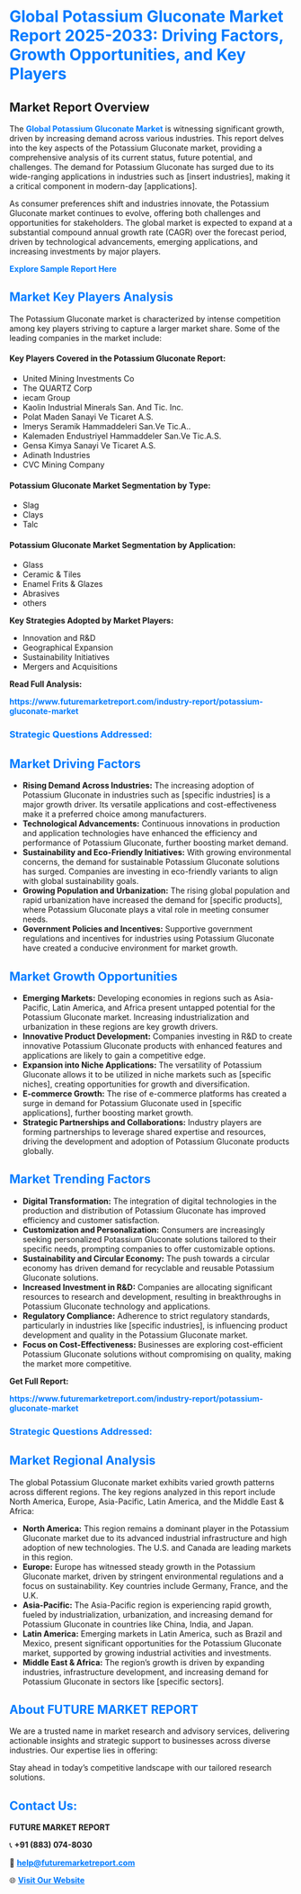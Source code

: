 <h1 style="color: #007BFF;">Global Potassium Gluconate Market Report 2025-2033: Driving Factors, Growth Opportunities, and Key Players</h1>

<section id="overview">
<h2>Market Report Overview</h2>
<p>The <a href="https://www.futuremarketreport.com/industry-report/potassium-gluconate-market" style="color: #007BFF; text-decoration: none;"><strong>Global Potassium Gluconate Market</strong></a> is witnessing significant growth, driven by increasing demand across various industries. This report delves into the key aspects of the Potassium Gluconate market, providing a comprehensive analysis of its current status, future potential, and challenges. The demand for Potassium Gluconate has surged due to its wide-ranging applications in industries such as [insert industries], making it a critical component in modern-day [applications].</p>
<p>As consumer preferences shift and industries innovate, the Potassium Gluconate market continues to evolve, offering both challenges and opportunities for stakeholders. The global market is expected to expand at a substantial compound annual growth rate (CAGR) over the forecast period, driven by technological advancements, emerging applications, and increasing investments by major players.</p>
</section>

<section id="overview">
<p><a href="https://www.futuremarketreport.com/request-sample/reportId=35436" style="color: #007BFF; text-decoration: none;"><strong>Explore Sample Report Here</strong></a></p>
</section>

<section id="key-players">
<h2 style="color: #007BFF;">Market Key Players Analysis</h2>
<p>The Potassium Gluconate market is characterized by intense competition among key players striving to capture a larger market share. Some of the leading companies in the market include:</p>
<h4>Key Players Covered in the Potassium Gluconate Report:</h4>
<ul><li>United Mining Investments Co</li><li>The QUARTZ Corp</li><li>iecam Group</li><li>Kaolin Industrial Minerals San. And Tic. Inc.</li><li>Polat Maden Sanayi Ve Ticaret A.S.</li><li>Imerys Seramik Hammaddeleri San.Ve Tic.A..</li><li>Kalemaden Endustriyel Hammaddeler San.Ve Tic.A.S.</li><li>Gensa Kimya Sanayi Ve Ticaret A.S.</li><li>Adinath Industries</li><li>CVC Mining Company</li></ul>
<h4>Potassium Gluconate Market Segmentation by Type:</h4>
<ul><li>Slag</li><li>Clays</li><li>Talc</li></ul>

<h4>Potassium Gluconate Market Segmentation by Application:</h4>
<ul><li>Glass</li><li>Ceramic &amp; Tiles</li><li>Enamel Frits &amp; Glazes</li><li>Abrasives</li><li>others</li></ul>
<p><strong>Key Strategies Adopted by Market Players:</strong></p>
<ul>
<li>Innovation and R&D</li>
<li>Geographical Expansion</li>
<li>Sustainability Initiatives</li>
<li>Mergers and Acquisitions</li>
</ul>
</section>

<section>
<p><strong>Read Full Analysis: </strong></p><a href="https://www.futuremarketreport.com/industry-report/potassium-gluconate-market" style="color: #007BFF; text-decoration: none;"><strong>https://www.futuremarketreport.com/industry-report/potassium-gluconate-market</strong></a>
<h3 style="color: #007BFF;">Strategic Questions Addressed:</h3>
</section>

<section id="driving-factors">
<h2 style="color: #007BFF;">Market Driving Factors</h2>
<ul>
<li><strong>Rising Demand Across Industries:</strong> The increasing adoption of Potassium Gluconate in industries such as [specific industries] is a major growth driver. Its versatile applications and cost-effectiveness make it a preferred choice among manufacturers.</li>
<li><strong>Technological Advancements:</strong> Continuous innovations in production and application technologies have enhanced the efficiency and performance of Potassium Gluconate, further boosting market demand.</li>
<li><strong>Sustainability and Eco-Friendly Initiatives:</strong> With growing environmental concerns, the demand for sustainable Potassium Gluconate solutions has surged. Companies are investing in eco-friendly variants to align with global sustainability goals.</li>
<li><strong>Growing Population and Urbanization:</strong> The rising global population and rapid urbanization have increased the demand for [specific products], where Potassium Gluconate plays a vital role in meeting consumer needs.</li>
<li><strong>Government Policies and Incentives:</strong> Supportive government regulations and incentives for industries using Potassium Gluconate have created a conducive environment for market growth.</li>
</ul>
</section>

<section id="growth-opportunities">
<h2 style="color: #007BFF;">Market Growth Opportunities</h2>
<ul>
<li><strong>Emerging Markets:</strong> Developing economies in regions such as Asia-Pacific, Latin America, and Africa present untapped potential for the Potassium Gluconate market. Increasing industrialization and urbanization in these regions are key growth drivers.</li>
<li><strong>Innovative Product Development:</strong> Companies investing in R&D to create innovative Potassium Gluconate products with enhanced features and applications are likely to gain a competitive edge.</li>
<li><strong>Expansion into Niche Applications:</strong> The versatility of Potassium Gluconate allows it to be utilized in niche markets such as [specific niches], creating opportunities for growth and diversification.</li>
<li><strong>E-commerce Growth:</strong> The rise of e-commerce platforms has created a surge in demand for Potassium Gluconate used in [specific applications], further boosting market growth.</li>
<li><strong>Strategic Partnerships and Collaborations:</strong> Industry players are forming partnerships to leverage shared expertise and resources, driving the development and adoption of Potassium Gluconate products globally.</li>
</ul>
</section>

<section id="trending-factors">
<h2 style="color: #007BFF;">Market Trending Factors</h2>
<ul>
<li><strong>Digital Transformation:</strong> The integration of digital technologies in the production and distribution of Potassium Gluconate has improved efficiency and customer satisfaction.</li>
<li><strong>Customization and Personalization:</strong> Consumers are increasingly seeking personalized Potassium Gluconate solutions tailored to their specific needs, prompting companies to offer customizable options.</li>
<li><strong>Sustainability and Circular Economy:</strong> The push towards a circular economy has driven demand for recyclable and reusable Potassium Gluconate solutions.</li>
<li><strong>Increased Investment in R&D:</strong> Companies are allocating significant resources to research and development, resulting in breakthroughs in Potassium Gluconate technology and applications.</li>
<li><strong>Regulatory Compliance:</strong> Adherence to strict regulatory standards, particularly in industries like [specific industries], is influencing product development and quality in the Potassium Gluconate market.</li>
<li><strong>Focus on Cost-Effectiveness:</strong> Businesses are exploring cost-efficient Potassium Gluconate solutions without compromising on quality, making the market more competitive.</li>
</ul>
</section>

<section>
<p><strong>Get Full Report: </strong></p><a href="https://www.futuremarketreport.com/industry-report/potassium-gluconate-market" style="color: #007BFF; text-decoration: none;"><strong>https://www.futuremarketreport.com/industry-report/potassium-gluconate-market</strong></a>
<h3 style="color: #007BFF;">Strategic Questions Addressed:</h3>
</section>


<section id="regional-analysis">
<h2 style="color: #007BFF;">Market Regional Analysis</h2>
<p>The global Potassium Gluconate market exhibits varied growth patterns across different regions. The key regions analyzed in this report include North America, Europe, Asia-Pacific, Latin America, and the Middle East & Africa:</p>
<ul>
<li><strong>North America:</strong> This region remains a dominant player in the Potassium Gluconate market due to its advanced industrial infrastructure and high adoption of new technologies. The U.S. and Canada are leading markets in this region.</li>
<li><strong>Europe:</strong> Europe has witnessed steady growth in the Potassium Gluconate market, driven by stringent environmental regulations and a focus on sustainability. Key countries include Germany, France, and the U.K.</li>
<li><strong>Asia-Pacific:</strong> The Asia-Pacific region is experiencing rapid growth, fueled by industrialization, urbanization, and increasing demand for Potassium Gluconate in countries like China, India, and Japan.</li>
<li><strong>Latin America:</strong> Emerging markets in Latin America, such as Brazil and Mexico, present significant opportunities for the Potassium Gluconate market, supported by growing industrial activities and investments.</li>
<li><strong>Middle East & Africa:</strong> The region’s growth is driven by expanding industries, infrastructure development, and increasing demand for Potassium Gluconate in sectors like [specific sectors].</li>
</ul>
</section>

<footer>
<h2 style="color: #007BFF;">About FUTURE MARKET REPORT</h2>
<p>We are a trusted name in market research and advisory services, delivering actionable insights and strategic support to businesses across diverse industries. Our expertise lies in offering:</p>

<p>Stay ahead in today’s competitive landscape with our tailored research solutions.</p>

<h2 style="color: #007BFF;">Contact Us:</h2>
<p><strong>FUTURE MARKET REPORT</strong></p>
<p>📞 <strong>+91 (883) 074-8030</strong></p>
<p>📧 <strong><a href="mailto:help@futuremarketreport.com" style="color: #007BFF;">help@futuremarketreport.com</a></strong></p>
<p>🌐 <strong><a href="https://www.futuremarketreport.com/" style="color: #007BFF;">Visit Our Website</a></strong></p>
</footer>